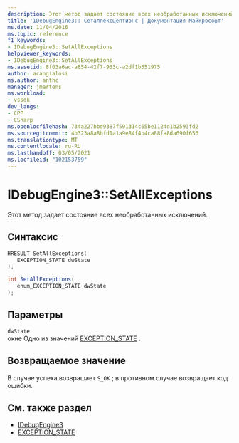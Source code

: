```yaml
---
description: Этот метод задает состояние всех необработанных исключений.
title: 'IDebugEngine3:: Сеталлексцептионс | Документация Майкрософт'
ms.date: 11/04/2016
ms.topic: reference
f1_keywords:
- IDebugEngine3::SetAllExceptions
helpviewer_keywords:
- IDebugEngine3::SetAllExceptions
ms.assetid: 8f03a6ac-a854-42f7-933c-a2df1b351975
author: acangialosi
ms.author: anthc
manager: jmartens
ms.workload:
- vssdk
dev_langs:
- CPP
- CSharp
ms.openlocfilehash: 734a227bbd9387f591314c65be1124d1b2593fd2
ms.sourcegitcommit: 4b323a8a8bfd1a1a9e84f4b4ca88fa8da690f656
ms.translationtype: MT
ms.contentlocale: ru-RU
ms.lasthandoff: 03/05/2021
ms.locfileid: "102153759"
---
```

# <a name="idebugengine3setallexceptions"></a>IDebugEngine3::SetAllExceptions
Этот метод задает состояние всех необработанных исключений.

## <a name="syntax"></a>Синтаксис

```cpp
HRESULT SetAllExceptions(
   EXCEPTION_STATE dwState
);
```

```csharp
int SetAllExceptions(
   enum_EXCEPTION_STATE dwState
);
```

## <a name="parameters"></a>Параметры
`dwState`\
окне Одно из значений [EXCEPTION_STATE](../../../extensibility/debugger/reference/exception-state.md) .

## <a name="return-value"></a>Возвращаемое значение
 В случае успеха возвращает `S_OK` ; в противном случае возвращает код ошибки.

## <a name="see-also"></a>См. также раздел
- [IDebugEngine3](../../../extensibility/debugger/reference/idebugengine3.md)
- [EXCEPTION_STATE](../../../extensibility/debugger/reference/exception-state.md)
